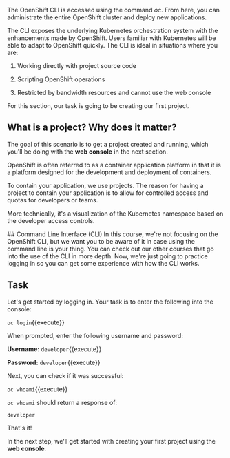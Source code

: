 The OpenShift CLI is accessed using the command _oc_. From here, you can administrate the entire OpenShift cluster and deploy new applications.

The CLI exposes the underlying Kubernetes orchestration system with the enhancements made by OpenShift. Users familiar with Kubernetes will be able to adapt to OpenShift quickly. The CLI is ideal in situations where you are:

1) Working directly with project source code

2) Scripting OpenShift operations

3) Restricted by bandwidth resources and cannot use the web console

For this section, our task is going to be creating our first project.

## What is a project? Why does it matter?
The goal of this scenario is to get a project created and running, which you'll be doing with the **web console** in the next section.

OpenShift is often referred to as a container application platform in that it is a platform designed for the development and deployment of containers.

To contain your application, we use projects. The reason for having a project to contain your application is to allow for controlled access and quotas for developers or teams.

More technically, it's a visualization of the Kubernetes namespace based on the developer access controls.

## Command Line Interface (CLI)
In this course, we're not focusing on the OpenShift CLI, but we want you to be aware of it in case using the command line is your thing. You can check out our other courses that go into the use of the CLI in more depth. Now, we're just going to practice logging in so you can get some experience with how the CLI works.

## Task
Let's get started by logging in. Your task is to enter the following into the console:

`oc login`{{execute}}

When prompted, enter the following username and password:

**Username:** `developer`{{execute}}

**Password:** `developer`{{execute}}

Next, you can check if it was successful:

`oc whoami`{{execute}}

`oc whoami` should return a response of:

`developer`

That's it!

In the next step, we'll get started with creating your first project using the **web console**.
